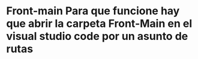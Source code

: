 # Front-main Para que funcione hay que abrir la carpeta Front-Main en el visual studio code por un asunto de rutas

